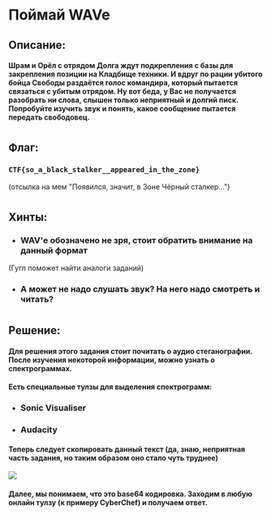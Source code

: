 # Поймай WAVe
## **Описание:**
#### Шрам и Орёл с отрядом Долга ждут подкрепления с базы для закрепления позиции на Кладбище техники. И вдруг по рации убитого бойца Свободы раздаётся голос командира, который пытается связаться с убитым отрядом. Ну вот беда, у Вас не получается разобрать ни слова, слышен только неприятный и долгий писк. Попробуйте изучить звук и понять, какое сообщение пытается передать свободовец.
# 
## **Флаг:**
### `CTF{so_a_black_stalker__appeared_in_the_zone}`
(отсылка на мем "Появился, значит, в Зоне Чёрный сталкер...")
# 
## **Хинты:**
* ### WAV'е обозначено не зря, стоит обратить внимание на данный формат
(Гугл поможет найти аналоги заданий)
* ### А может не надо слушать звук? На него надо смотреть и читать?
# 
## **Решение:**
#### Для решения этого задания стоит почитать о аудио стеганографии. После изучения некоторой информации, можно узнать о спектрограммах.
#### Есть специальные тулзы для выделения спектрограмм:
* ### Sonic Visualiser
* ### Audacity
#### Теперь следует скопировать данный текст (да, знаю, неприятная часть задания, но таким образом оно стало чуть труднее)
![](https://i.imgur.com/MU2aqJF.jpg)
#### Далее, мы понимаем, что это base64 кодировка. Заходим в любую онлайн тулзу (к примеру CyberChef) и получаем ответ.